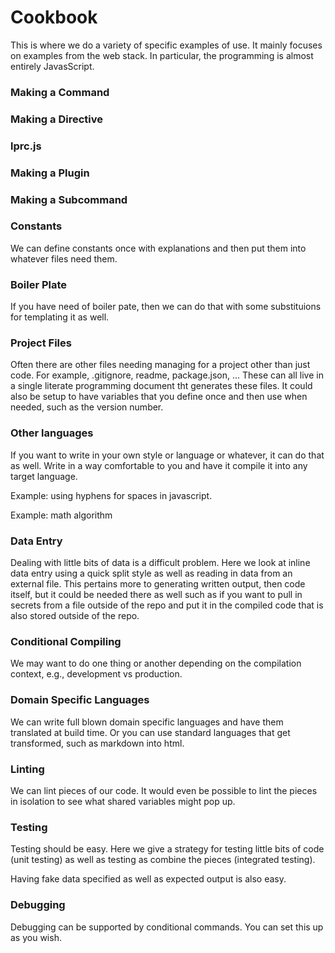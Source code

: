 # Cookbook #

This is where we do a variety of specific examples of use. It mainly focuses on examples from the web stack. In particular, the programming is almost entirely JavasScript. 

### Making a Command

### Making a Directive

### lprc.js

### Making a Plugin

### Making a Subcommand

### Constants

We can define constants once with explanations and then put them into whatever files need them. 

### Boiler Plate

If you have need of boiler pate, then we can do that with some substituions for templating it as well.

### Project Files

Often there are other files needing managing for a project other than just code. For example,  .gitignore, readme, package.json, ... These can all live in a single literate programming document tht generates these files. It could also be setup to have variables that you define once and then use when needed, such as the version number. 

### Other languages

If you want to write in your own style or language or whatever, it can do that as well. Write in a way comfortable to you and have it compile it into any target language. 

Example: using hyphens for spaces in javascript. 

Example: math algorithm  

### Data Entry

Dealing with little bits of data is a difficult problem. Here we look at inline data entry using a quick split style as well as reading in data from an external file. This pertains more to generating written output, then code itself, but it could be needed there as well such as if you want to pull in secrets from a file outside of the repo and put it in the compiled code that is also stored outside of the repo. 

### Conditional Compiling

We may want to do one thing or another depending on the compilation context, e.g., development vs production.

### Domain Specific Languages

We can write full blown domain specific languages and have them translated at build time. Or you can use standard languages that get transformed, such as markdown into html. 

### Linting

We can lint pieces of our code. It would even be possible to lint the pieces in isolation to see what shared variables might pop up. 

### Testing

Testing should be easy. Here we give a strategy for testing little bits of code (unit testing) as well as testing as combine the pieces (integrated testing). 

Having fake data specified as well as expected output is also easy. 

### Debugging

Debugging can be supported by conditional commands. You can set this up as you wish.
